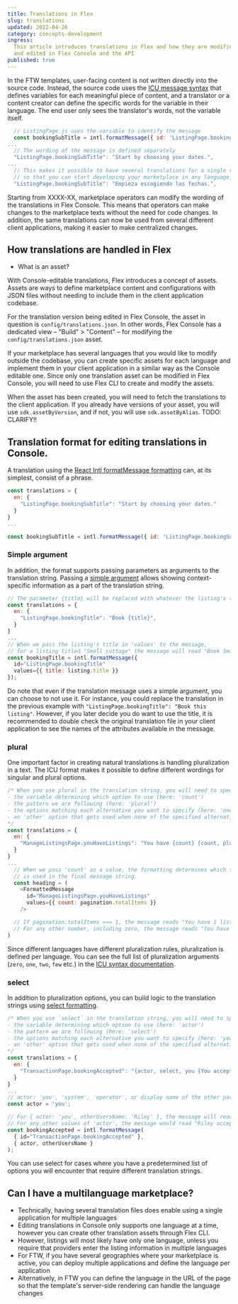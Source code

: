 ```yaml
---
title: Translations in Flex
slug: translations
updated: 2022-04-26
category: concepts-development
ingress:
  This article introduces translations in Flex and how they are modified
  and edited in Flex Console and the API
published: true
---
```


In the FTW templates, user-facing content is not written directly into
the source code. Instead, the source code uses the
[ICU message syntax](https://unicode-org.github.io/icu/userguide/format_parse/messages/)
that defines variables for each meaningful piece of content, and a
translator or a content creator can define the specific words for the
variable in their language. The end user only sees the translator's
words, not the variable itself.

```js
  // ListingPage.js uses the variable to identify the message
  const bookingSubTitle = intl.formatMessage({ id: 'ListingPage.bookingSubTitle' });
...
  // The wording of the message is defined separately
  "ListingPage.bookingSubTitle": "Start by choosing your dates.",
...
  // This makes it possible to have several translations for a single variable,
  // so that you can start developing your marketplace in any language, not just English
  "ListingPage.bookingSubTitle": "Empieza escogiendo las fechas.",

```

Starting from XXXX-XX, marketplace operators can modify the wording of
the translations in Flex Console. This means that operators can make
changes to the marketplace texts without the need for code changes. In
addition, the same translations can now be used from several different
client applications, making it easier to make centralized changes.

## How translations are handled in Flex

- What is an asset?

With Console-editable translations, Flex introduces a concept of assets.
Assets are ways to define marketplace content and configurations with
JSON files without needing to include them in the client application
codebase.

For the translation version being edited in Flex Console, the asset in
question is `config/translations.json`. In other words, Flex Console has
a dedicated view – "Build" > "Content" – for modifying the
`config/translations.json` asset.

<extrainfo title="Create multiple translation assets">
If your marketplace has several languages that you would like to modify outside the codebase, you can create specific assets for each language and implement them in your client application in a similar way as the Console editable one. Since only one translation asset can be modified in Flex Console, you will need to use Flex CLI to create and modify the assets.
</extrainfo>

When the asset has been created, you will need to fetch the translations
to the client application. If you already have versions of your asset,
you will use `sdk.assetByVersion`, and if not, you will use
`sdk.assetByAlias`. TODO: CLARIFY!!

## Translation format for editing translations in Console.

A translation using the
[React Intl formatMessage formatting](https://formatjs.io/docs/intl#formatmessage) 
can, at its simplest, consist of a phrase.

```js
const translations = {
  en: {
    "ListingPage.bookingSubTitle": "Start by choosing your dates."
  }
}
...

const bookingSubTitle = intl.formatMessage({ id: 'ListingPage.bookingSubTitle' });
```

### Simple argument

In addition, the format supports passing parameters as arguments to the
translation string. Passing a
[simple argument](https://formatjs.io/docs/core-concepts/icu-syntax/#simple-argument)
allows showing context-specific information as a part of the translation
string.

```js
// The parameter {title} will be replaced with whatever the listing's title is
const translations = {
  en: {
    "ListingPage.bookingTitle": "Book {title}",
  }
}
...
// When we pass the listing's title in 'values' to the message, 
// for a listing titled "Small cottage" the message will read "Book Small cottage"
const bookingTitle = intl.formatMessage({
  id="ListingPage.bookingTitle"
  values={{ title: listing.title }}
});

```
Do note that even if the translation message uses a simple argument, you can choose to not use it. For instance, you could replace the translation in the previous example with `"ListingPage.bookingTitle": "Book this listing"`. However, if you later decide you do want to use the title, it is recommended to double check the original translation file in your client application to see the names of the attributes available in the message.


### plural

One important factor in creating natural translations is handling
pluralization in a text. The ICU format makes it possible to define
different wordings for singular and plural options.

```js
/* When you use plural in the translation string, you will need to specify
- the variable determining which option to use (here: 'count')
- the pattern we are following (here: 'plural')
- the options matching each alternative you want to specify (here: 'one' – there could be several options specified)
- an 'other' option that gets used when none of the specified alternatives matches
*/
const translations = {
  en: {
    "ManageListingsPage.youHaveListings": "You have {count} {count, plural, one {listing} other {listings}}",
  }
}
...
  // When we pass 'count' as a value, the formatting determines which translation option, 'one' or the default,
  // is used in the final message string.
  const heading = (
    <FormattedMessage
      id="ManageListingsPage.youHaveListings"
      values={{ count: pagination.totalItems }}
    />

  // If pagination.totalItems === 1, the message reads "You have 1 listing" / "Tienes 1 anuncio".
  // For any other number, including zero, the message reads "You have X listings" / "Tienes X anuncios".
)
```

Since different languages have different pluralization rules,
pluralization is defined per language. You can see the full list of
pluralization arguments (`zero`, `one`, `two`, `few` etc.) in the
[ICU syntax documentation](https://formatjs.io/docs/core-concepts/icu-syntax/#plural-format).

### select

In addition to pluralization options, you can build logic to the
translation strings using
[select formatting](https://formatjs.io/docs/core-concepts/icu-syntax/#select-format).

```js
/* When you use `select` in the translation string, you will need to specify
- the variable determining which option to use (here: 'actor')
- the pattern we are following (here: 'select')
- the options matching each alternative you want to specify (here: 'you' – there could be several options specified)
- an 'other' option that gets used when none of the specified alternatives matches
*/
const translations = {
  en: {
    "TransactionPage.bookingAccepted": "{actor, select, you {You accepted the booking request.} other {{otherUsersName} accepted the booking request.}}",
  }
}
...
// actor: 'you', 'system', 'operator', or display name of the other party
const actor = 'you';

// For { actor: 'you', otherUsersName: 'Riley' }, the message will read "You accepted the booking request.".
// For any other values of 'actor', the message would read "Riley accepted the booking request."
const bookingAccepted = intl.formatMessage(
  { id="TransactionPage.bookingAccepted" },
  { actor, otherUsersName }
);

```

You can use select for cases where you have a predetermined list of
options you will encounter that require different translation strings.

## Can I have a multilanguage marketplace?

- Technically, having several translation files does enable using a
  single application for multiple languages
- Editing translations in Console only supports one language at a time, however you can
  create other translation assets through Flex CLI.
- However, listings will most likely have only one language, unless you
  require that providers enter the listing information in multiple
  languages
- For FTW, if you have several geographies where your marketplace is
  active, you can deploy multiple applications and define the language
  per application
- Alternatively, in FTW you can define the language in the URL of the
  page so that the template's server-side rendering can handle the
  language changes
